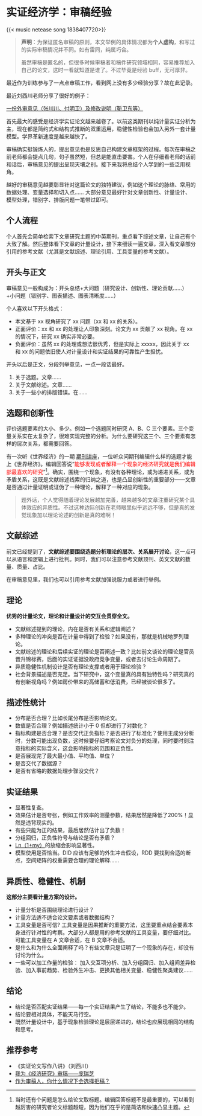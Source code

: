 # 实证经济学：审稿经验

{{< music netease song 1838407720>}}



>**声明**：为保证匿名审稿的原则，本文举例的具体情况都为**个人虚构**，和写过的实际审稿情况并不同。如有雷同，纯属巧合。
>
>虽然审稿是匿名的，但很多时候审稿者和稿件研究领域相同，容易推荐加入自己的论文，这时一看就知道是谁了。不过毕竟是经验 buff，无可厚非。

最近作为训练参与了一点点审稿工作，看到网上没有多少经验分享？故在此记录。

最近刘西川老师分享了很好的例子：

[一份外审意见（张川川、付明卫）及修改说明（靳卫东等）](https://mp.weixin.qq.com/s/RtYRxD6gALFNBX-kYvl9eQ)


首先最大的感受是经济学实证论文越来越卷了。以前这类期刊以纯计量实证分析为主，现在都是简约式和结构式推断的双重运用，稳健性检验也会加入另外一套计量模型。学界革新速度是越来越快了。

审稿确实挺锻炼人的，提出意见也是反思自己构建文章框架的过程。每次在审稿之前老师都会提点几句，句子虽然短，但总是能直击要害。个人在仔细看老师的话前和话后，审稿意见的提出呈现天壤之别。接下来我将总结个人学到的一些泛用视角。

越好的审稿意见越要彰显针对这篇论文的独特建议，例如这个理论的脉络、常用的数据处理、变量选择和切入点...... 大部分意见最好针对文章创新性、计量设计、模型处理，错别字、排版问题一笔带过即可。

## 个人流程

个人首先会简单检索下文章研究主题的中英期刊，重点看下综述文章，让自己有个大致了解。然后整体看下文章的计量设计，接下来细读一遍文章，深入看文章部分引用的参考文献（尤其是文献综述、理论引用、工具变量的参考文献）。
## 开头与正文

审稿意见一般构成为：开头总结+大问题（研究设计、创新性、理论贡献......）+小问题（错别字、图表描述、图表清晰度......）

个人喜欢以下开头格式：

- 本文基于 xx 视角研究了 xx 问题（xx 和 xx 的关系）。
- 正面评价：xx 和 xx 的处理让人印象深刻。论文为 xx 贡献了 xx 视角。在 xx 的情况下，研究 xx 确实非常必要。
- 负面评价：虽然 xx 的处理或想法很优秀，但是实际上 xxxxx，因此关于 xx 和 xx 的问题依旧使人对计量设计和实证结果的可靠性产生担忧。

开头以后是正文，分段列举意见，一点一段话最好。

1. 关于选题。文章......
2. 关于文献综述。文章......
3. 关于一些小的排版错误。在......
## 选题和创新性

评价选题要素的大小、多少。例如一个选题同时研究 A、B、C 三个要素。三个变量关系实在太复杂了，很难实现完整的分析。为什么要研究这三个、三个要素有怎样的层次关系，都需要回答。

有一次听《世界经济》的一期 [期刊讲座](https://blog.huaxiangshan.com/zh-cn/posts/effect/)，一位听众问期刊编辑什么样的选题才能上《世界经济》。编辑回答说“<font color="#ff0000">能够发现或者解释一个现象的经济研究就是我们编辑部最喜欢的研究</font>”[^1]。确实，围绕一个现象，有没有各种理论，或为递进关系，或为矛盾关系，这既是文献综述线索的归纳之道，也是凸显创新性的重要部分——文章是否通过计量证明或证伪了一种理论，解释了一种对应的现象。

>题外话，个人觉得随着理论发展越加完善，越来越多的文章注重研究某个具体效应的异质性。不过这种边际创新在老师眼里似乎远远不够，但是真的发觉现象加以理论论述的创新是真的难啊！

## 文献综述

前文已经提到了，**文献综述要围绕选题分析理论的层次、关系展开讨论**，这一点可以从语言和逻辑上进行批判。同时，我们可以注意参考文献顶刊、英文文献的数量、质量、占比。

在审稿意见里，我们也可以引用参考文献加强说服力或者进行举例。

## 理论

**优秀的计量论文，理论和计量设计的交互会贯穿全文。**

- 文献综述提到的理论，内在是否有关系和逻辑阐述？
- 多种理论的冲突是否在计量中得到了检验？如果没有，那就是机械地罗列理论。
- 文献综述的理论和后续实证的理论是否阐述一致？比如前文谈论的理论是官员晋升锦标赛，后面的实证证据没政府竞争变量，或者去讨论生命周期了。
- 异质稳健性机制设计是否有理论支撑或者用于理论检验？
- 社会背景描述是否充足。当下研究中，这个变量真的具有独特性吗？研究真的有创新视角吗？例如房价带来的高储蓄和低消费，已经被谈论很多了。

## 描述性统计

- 分布是否合理？比如长尾分布是否影响论文。
- 数值是否合理？例如描述统计小于 0 但却进行了对数化？
- 指标构建是否合理？是否交代正负指标？是否进行了标准化？使用主成分分析时，分数可能出现负数，这时候要仔细考察论文对负分的处理，同时要时刻注意指标的实际含义，这会影响指标的范围和正负性。
- 是否展现完了最大最小值、平均值、单位？
- 是否交代了数据源？
- 是否有省略的数据处理步骤没交代？

## 实证结果

- 显著性复查。
- 效果估计是否夸张，例如工作效率的测量参数，结果居然是降低了200%！显然是违背现实的。
- 有些只能为正的结果，最后居然估计出了负数！
- 分组回归，正负性符号与结论是否有矛盾？
- [Ln（1+my）](https://blog.huaxiangshan.com/zh-cn/posts/log0/)的放缩会影响显著性。
- 模型使用是否恰当。DID 应该有足够的外生冲击假设，RDD 要找到合适的断点，空间矩阵的权重需要合理的理论解释......

## 异质性、稳健性、机制

**这部分主要看计量方案的设计。** 

- 计量分析是否围绕理论进行设计？
- 计量方法适不适合论文要素或者数据结构？
- 工具变量是否可信? 工具变量是因果推断的重要方法，这里要重点结合要素本身进行针对性的考察。大部分人都是用的参考文献的工具变量，要仔细对比。可能工具变量在 A 文章合适，在 B 文章不合适。
- 是什么和为什么全面阐释了吗？有些文章只是证明了一个现象的存在，却没有讨论为什么。
- 一些可以加工作量的检验：
加入交互项分析、加入分组回归、加入组间差异检验、加入事前趋势、检验外生冲击、更换其他相关变量、稳健性聚类建议......

## 结论

- 结论是否匹配实证结果——每一个实证结果产生了结论，不能多也不能少。
- 结论要相对具体，不能天马行空。
- 既然计量设计中，基于现象检验理论是层层递进的，结论也应展现相同的结构和思考。

## 推荐参考

- 《实证论文写作八讲》（刘西川）
- [我为《经济研究》审稿——庞瑞芝](http://www.cesgw.cn/cn/NewsInfo.aspx?m=20100914093455340657&n=20130121161532390266)
- [作为审稿人，你什么情况下会选择拒稿？](https://www.zhihu.com/question/529489400/answer/2458876355)


[^1]: 当时还有个问题是怎么给论文取标题。编辑回答标题不是最重要的，可以看到越厉害的研究者论文标题越短，因为他们在乎的是简洁和快速凸显主题。
